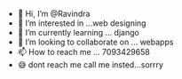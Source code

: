 - 👋 Hi, I’m @Ravindra
- 👀 I’m interested in ...web designing
- 🌱 I’m currently learning ... django 
- 💞️ I’m looking to collaborate on ... webapps
- 📫 How to reach me ... 7093429658
- 😅 dont reach me call me insted...sorrry
<!---
spidy029/spidy029 is a ✨ special ✨ repository because its `README.md` (this file) appears on your GitHub profile.
You can click the Preview link to take a look at your changes.
--->


